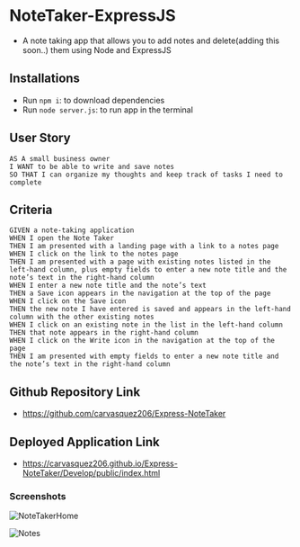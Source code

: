 # NoteTaker-ExpressJS
- A note taking app that allows you to add notes and delete(adding this soon..) them using Node and ExpressJS

## Installations
- Run `npm i`: to download dependencies
- Run `node server.js`: to run app in the terminal


## User Story

```
AS A small business owner
I WANT to be able to write and save notes
SO THAT I can organize my thoughts and keep track of tasks I need to complete
```

## Criteria

```
GIVEN a note-taking application
WHEN I open the Note Taker
THEN I am presented with a landing page with a link to a notes page
WHEN I click on the link to the notes page
THEN I am presented with a page with existing notes listed in the left-hand column, plus empty fields to enter a new note title and the note’s text in the right-hand column
WHEN I enter a new note title and the note’s text
THEN a Save icon appears in the navigation at the top of the page
WHEN I click on the Save icon
THEN the new note I have entered is saved and appears in the left-hand column with the other existing notes
WHEN I click on an existing note in the list in the left-hand column
THEN that note appears in the right-hand column
WHEN I click on the Write icon in the navigation at the top of the page
THEN I am presented with empty fields to enter a new note title and the note’s text in the right-hand column
```

## Github Repository Link
- https://github.com/carvasquez206/Express-NoteTaker

## Deployed Application Link
- https://carvasquez206.github.io/Express-NoteTaker/Develop/public/index.html

### Screenshots
![NoteTakerHome](https://user-images.githubusercontent.com/63617482/150764249-f596e712-9d0d-4c62-b722-eac99c31b055.png)


![Notes](https://user-images.githubusercontent.com/63617482/150764364-76e710ab-bfe6-4708-b254-aac6af8d6785.png)



